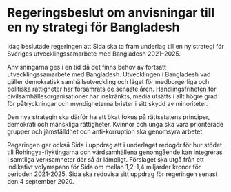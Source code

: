 # Regeringsbeslut om anvisningar till en ny strategi för Bangladesh

Idag beslutade regeringen att Sida ska ta fram underlag till en ny strategi för Sveriges utvecklingssamarbete med Bangladesh 2021–2025.

Anvisningarna ges i en tid då det finns behov av fortsatt utvecklingssamarbete med Bangladesh. Utvecklingen i Bangladesh vad gäller demokratisk samhällsutveckling och läget för medborgerliga och politiska rättigheter har försämrats de senaste åren. Handlingsfriheten för civilsamhällesorganisationer har inskränkts, media utsätts i allt högre grad för påtryckningar och myndigheterna brister i sitt skydd av minoriteter.

Den nya strategin ska därför ha ett ökat fokus på rättsstatens principer, demokrati och mänskliga rättigheter. Kvinnor och unga ska vara prioriterade grupper och jämställdhet och anti-korruption ska genomsyra arbetet.

Regeringen ger också Sida i uppdrag att i underlaget redogör för hur stödet till Rohingya-flyktingarna och värdsamhällena genomgående kan integreras i samtliga verksamheter där så är lämpligt.
Förslaget ska utgå från ett indikativt volymspann för Sida om mellan 1,2-1,4 miljarder kronor för perioden 2021-2025. Sida ska redovisa sitt uppdrag för regeringen senast den 4 september 2020.
